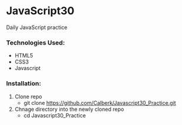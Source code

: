 # JavaScript30

Daily JavaScript practice

### Technologies Used:
- HTML5
- CSS3
- Javascript

### Installation:

1. Clone repo
    - git clone https://github.com/Calberk/Javascript30_Practice.git
2. Chnage directory into the newly cloned repo 
    - cd Javascript30_Practice